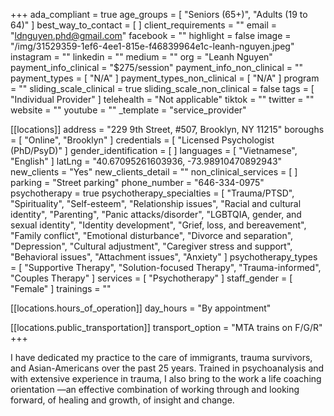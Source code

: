 +++
ada_compliant = true
age_groups = [ "Seniors (65+)", "Adults (19 to 64)" ]
best_way_to_contact = [ ]
client_requirements = ""
email = "ldnguyen.phd@gmail.com"
facebook = ""
highlight = false
image = "/img/31529359-1ef6-4ee1-815e-f46839964e1c-leanh-nguyen.jpeg"
instagram = ""
linkedin = ""
medium = ""
org = "Leanh Nguyen"
payment_info_clinical = "$275/session"
payment_info_non_clinical = ""
payment_types = [ "N/A" ]
payment_types_non_clinical = [ "N/A" ]
program = ""
sliding_scale_clinical = true
sliding_scale_non_clinical = false
tags = [ "Individual Provider" ]
telehealth = "Not applicable"
tiktok = ""
twitter = ""
website = ""
youtube = ""
_template = "service_provider"

[[locations]]
address = "229 9th Street, #507, Brooklyn, NY 11215"
boroughs = [ "Online", "Brooklyn" ]
credentials = [ "Licensed Psychologist (PhD/PsyD)" ]
gender_identification = [ ]
languages = [ "Vietnamese", "English" ]
latLng = "40.67095261603936, -73.98910470892943"
new_clients = "Yes"
new_clients_detail = ""
non_clinical_services = [ ]
parking = "Street parking"
phone_number = "646-334-0975"
psychotherapy = true
psychotherapy_specialties = [
  "Trauma/PTSD",
  "Spirituality",
  "Self-esteem",
  "Relationship issues",
  "Racial and cultural identity",
  "Parenting",
  "Panic attacks/disorder",
  "LGBTQIA, gender, and sexual identity",
  "Identity development",
  "Grief, loss, and bereavement",
  "Family conflict",
  "Emotional disturbance",
  "Divorce and separation",
  "Depression",
  "Cultural adjustment",
  "Caregiver stress and support",
  "Behavioral issues",
  "Attachment issues",
  "Anxiety"
]
psychotherapy_types = [
  "Supportive Therapy",
  "Solution-focused Therapy",
  "Trauma-informed",
  "Couples Therapy"
]
services = [ "Psychotherapy" ]
staff_gender = [ "Female" ]
trainings = ""

  [[locations.hours_of_operation]]
  day_hours = "By appointment"

  [[locations.public_transportation]]
  transport_option = "MTA trains on F/G/R"
+++

I have dedicated my practice to the care of immigrants, trauma survivors, and Asian-Americans over the past 25 years. Trained in psychoanalysis and with extensive experience in trauma, I also bring to the work a life coaching orientation —an effective combination of working through and looking forward, of healing and growth, of insight and change.
